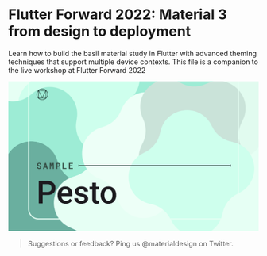 # Flutter Forward 2022: Material 3 from design to deployment

Learn how to build the basil material study in Flutter with advanced theming techniques that support multiple device contexts. This file is a companion to the live workshop at Flutter Forward 2022

![Banner](assets/images/Banner.png)

> Suggestions or feedback? Ping us @materialdesign on Twitter.
